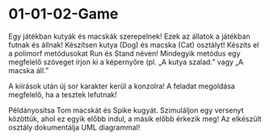 # 01-01-02-Game
Egy játékban kutyák és macskák szerepelnek! Ezek az állatok a játékban futnak és állnak!
Készítsen kutya (Dog) és macska (Cat) osztályt! Készíts el a polimorf metódusokat Run és Stand néven! Mindegyik metódus egy megfelelő szöveget írjon ki a képernyőre (pl. „A kutya szalad.” vagy „A macska áll.”


A kiírások után új sor karakter kerül a konzolra!
A feladat megoldása megfelelő, ha a tesztek lefutnak!


Példányosítsa Tom macskát és Spike kugyát. Szimuláljon egy versenyt közöttük, ahol ez egyik előbb indul, a másik előbb érkezik meg!
Az elkészült osztály dokumentálja UML diagrammal!
